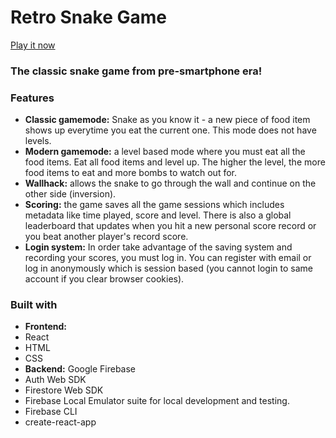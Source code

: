 # Retro Snake Game

[Play it now](https://demoapp-13866.web.app/)

### The classic snake game from pre-smartphone era! 

### Features
- **Classic gamemode:** Snake as you know it - a new piece of food item shows up everytime you eat the current one. This mode does not have levels.
- **Modern gamemode:** a level based mode where you must eat all the food items. Eat all food items and level up. The higher the level, the more food items to eat and more bombs to watch out for.
- **Wallhack:** allows the snake to go through the wall and continue on the other side (inversion).
- **Scoring:** the game saves all the game sessions which includes metadata like time played, score and level. There is also a global leaderboard that updates when you hit a new personal score record or you beat another player's record score.
- **Login system:** In order take advantage of the saving system and recording your scores, you must log in. You can register with email or log in anonymously which is session based (you cannot login to same account if you clear browser cookies).

### Built with
- **Frontend:**
 - React
 - HTML
 - CSS
- **Backend:** Google Firebase
 - Auth Web SDK
 - Firestore Web SDK
 - Firebase Local Emulator suite for local development and testing.
 - Firebase CLI
- create-react-app